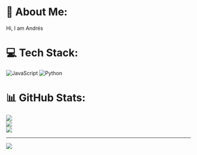 # 💫 About Me:
Hi, I am Andrés


# 💻 Tech Stack:
![JavaScript](https://img.shields.io/badge/javascript-%23323330.svg?style=for-the-badge&logo=javascript&logoColor=%23F7DF1E) ![Python](https://img.shields.io/badge/python-3670A0?style=for-the-badge&logo=python&logoColor=ffdd54)
# 📊 GitHub Stats:
![](https://github-readme-stats.vercel.app/api?username=villagraandres&theme=dark&hide_border=false&include_all_commits=true&count_private=false)<br/>
![](https://github-readme-streak-stats.herokuapp.com/?user=villagraandres&theme=dark&hide_border=false)<br/>
![](https://github-readme-stats.vercel.app/api/top-langs/?username=villagraandres&theme=dark&hide_border=false&include_all_commits=true&count_private=false&layout=compact)

---
[![](https://visitcount.itsvg.in/api?id=villagraandres&icon=0&color=0)](https://visitcount.itsvg.in)

<!-- Proudly created with GPRM ( https://gprm.itsvg.in ) -->